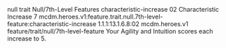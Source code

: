 <ability>
  <metadata>
    <class>null</class>
    <feature_type>trait</feature_type>
    <file_dpath>Null/7th-Level Features</file_dpath>
    <item_id>characteristic-increase</item_id>
    <item_index>02</item_index>
    <item_name>Characteristic Increase</item_name>
    <level>7</level>
    <scc>mcdm.heroes.v1:feature.trait.null.7th-level-feature:characteristic-increase</scc>
    <scdc>1.1.1:13.1.6.8:02</scdc>
    <source>mcdm.heroes.v1</source>
    <type>feature/trait/null/7th-level-feature</type>
  </metadata>
  <effects>
    <effect type="mundane">Your Agility and Intuition scores each increase to 5.</effect>
  </effects>
</ability>
